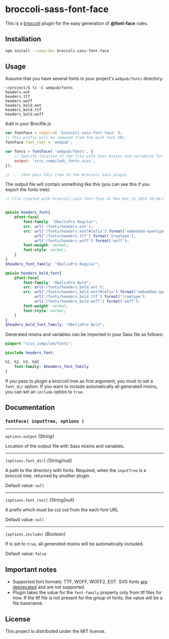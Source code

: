 # broccoli-sass-font-face

This is a [broccoli](https://github.com/broccolijs/broccoli) plugin for the easy generation of **@font-face** rules.

## Installation

```bash
npm install --save-dev broccoli-sass-font-face
```

## Usage

Assume that you have several fonts in your project's `webpub/fonts` directory:

```
~/project/$ ls -C webpub/fonts
headers.eot
headers.ttf
headers.woff
headers_bold.eot
headers_bold.ttf
headers_bold.woff
```

Add in your Brocfile.js

```js
var fontFace = require( 'broccoli-sass-font-face' );
// This prefix will be removed from the each font URL:
fontFace.font_root = 'webpub';

var fonts = fontFace( 'webpub/fonts', {
    // Specify location of the file with Sass mixins and variables for our fonts:
    output: 'scss_compiled/_fonts.scss',
});

// ... then pass this tree to the broccoli Sass plugin
```

The output file will contain something like this (you can see this if you export the fonts tree):

```scss
// File created with broccoli-sass-font-face at Mon Dec 22 2014 20:08:01 GMT+0700 (NOVT)


@mixin headers_font{
    @font-face{
        font-family: "ObelixPro Regular";
        src: url('/fonts/headers.eot');
        src: url('/fonts/headers.eot?#iefix') format('embedded-opentype'),
             url('/fonts/headers.ttf') format('truetype'),
             url('/fonts/headers.woff') format('woff');
        font-weight: normal;
        font-style: normal;
    }
}
$headers_font_family: "ObelixPro Regular";

@mixin headers_bold_font{
    @font-face{
        font-family: "ObelixPro Bold";
        src: url('/fonts/headers_bold.eot');
        src: url('/fonts/headers_bold.eot?#iefix') format('embedded-opentype'),
             url('/fonts/headers_bold.ttf') format('truetype'),
             url('/fonts/headers_bold.woff') format('woff');
        font-weight: normal;
        font-style: normal;
    }
}
$headers_bold_font_family: "ObelixPro Bold";
```

Generated mixins and variables can be imported in your Sass file as follows:
```scss
@import "scss_compiled/fonts";

@include headers_font;

h1, h2, h3, h4{
    font-family: $headers_font_family
}
```

If you pass to plugin a broccoli tree as first argument, you must to set a `font_dir` option.
If you want to include automatically all generated mixins, you can set an `include` option to `true`.

## Documentation

### `fontFace( inputTree, options )`

---

`options.output` *{String}*

Location of the output file with Sass mixins and variables.

---

`[options.font_dir]` *{String|null}*

A path to the directory with fonts. Required, when the `inputTree` is a broccoli tree, returned by another plugin.

Default value: `null`

---

`[options.font_root]` *{String|null}*

A prefix which must be cut out from the each font URL

Default value: `null`

---

`[options.include]` *{Boolean}*

If is set to `true`, all generated mixins will be automatically included.

Default value: `false`

## Important notes

* Supported font formats: TTF, WOFF, WOFF2, EOT. SVG fonts [are deprecated](http://caniuse.com/#feat=svg-fonts) and are not supported.
* Plugin takes the value for the `font-family` property only from ttf files for now. If the ttf file is not present for the group of fonts, the value will be a file basename.

## License

This project is distributed under the MIT license.
